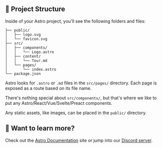 ## 🚀 Project Structure

Inside of your Astro project, you'll see the following folders and files:

```
├── public/
│   ├── logo.svg
│   └── favicon.svg
├── src/
│   ├── components/
│   │   └── Logo.astro
│   ├── content/
│   │   └── Tour.md
│   └── pages/
│       └── index.astro
└── package.json
```

Astro looks for `.astro` or `.md` files in the `src/pages/` directory.
Each page is exposed as a route based on its file name.

There's nothing special about `src/components/`, but that's where we like to put any Astro/React/Vue/Svelte/Preact components.

Any static assets, like images, can be placed in the `public/` directory.

## 👀 Want to learn more?

Check out the [Astro Documentation](https://github.com/withastro/astro) site or jump into our [Discord server](https://astro.build/chat).
